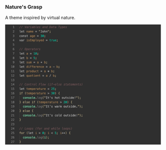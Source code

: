 ### Nature's Grasp

A theme inspired by virtual nature.

![Extension screenshot](/images/ideSS.png)
